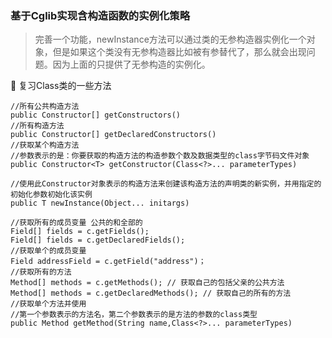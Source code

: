 ### 基于Cglib实现含构造函数的实例化策略

>完善一个功能，newInstance方法可以通过类的无参构造器实例化一个对象，但是如果这个类没有无参构造器比如被有参替代了，那么就会出现问题。因为上面的只提供了无参构造的实例化。

:smiling_face_with_three_hearts: 复习Class类的一些方法
````
//所有公共构造方法
public Constructor[] getConstructors()
//所有构造方法
public Constructor[] getDeclaredConstructors()
//获取某个构造方法
//参数表示的是：你要获取的构造方法的构造参数个数及数据类型的class字节码文件对象
public Constructor<T> getConstructor(Class<?>... parameterTypes)
````
````
//使用此Constructor对象表示的构造方法来创建该构造方法的声明类的新实例，并用指定的初始化参数初始化该实例
public T newInstance(Object... initargs)
````
````
//获取所有的成员变量 公共的和全部的
Field[] fields = c.getFields();
Field[] fields = c.getDeclaredFields();
//获取单个的成员变量
Field addressField = c.getField("address")；
//获取所有的方法
Method[] methods = c.getMethods(); // 获取自己的包括父亲的公共方法
Method[] methods = c.getDeclaredMethods(); // 获取自己的所有的方法
//获取单个方法并使用
//第一个参数表示的方法名，第二个参数表示的是方法的参数的class类型
public Method getMethod(String name,Class<?>... parameterTypes)
````